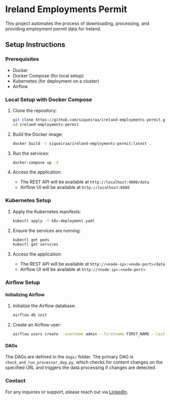 # Ireland Employments Permit

This project automates the process of downloading, processing, and providing employment permit data for Ireland.

## Setup Instructions

### Prerequisites

- Docker
- Docker Compose (for local setup)
- Kubernetes (for deployment on a cluster)
- Airflow

### Local Setup with Docker Compose

1. Clone the repository:
    ```bash
    git clone https://github.com/siqueiraa/ireland-employments-permit.git
    cd ireland-employments-permit
    ```

2. Build the Docker image:
    ```bash
    docker build -t siqueiraa/ireland-employments-permit:latest .
    ```

3. Run the services:
    ```bash
    docker-compose up -d
    ```

4. Access the application:
    - The REST API will be available at `http://localhost:4000/data`
    - Airflow UI will be available at `http://localhost:8080`

### Kubernetes Setup

1. Apply the Kubernetes manifests:
    ```bash
    kubectl apply -f k8s-deployment.yaml
    ```

2. Ensure the services are running:
    ```bash
    kubectl get pods
    kubectl get services
    ```

3. Access the application:
    - The REST API will be available at `http://<node-ip>:<node-port>/data`
    - Airflow UI will be available at `http://<node-ip>:<node-port>`

### Airflow Setup

#### Initializing Airflow

1. Initialize the Airflow database:
    ```bash
    airflow db init
    ```

2. Create an Airflow user:
    ```bash
    airflow users create --username admin --firstname FIRST_NAME --lastname LAST_NAME --role Admin --email admin@example.com
    ```

#### DAGs

The DAGs are defined in the `dags/` folder. The primary DAG is `check_and_run_processor_dag.py`, which checks for content changes on the specified URL and triggers the data processing if changes are detected.

### Contact

For any inquiries or support, please reach out via [LinkedIn](https://www.linkedin.com/in/rafael-siqueiraa/).

